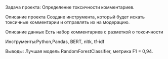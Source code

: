Задача проекта: Определение токсичности комментариев.

Описание проекта
Создане инструмента, который будет искать токсичные комментарии и отправлять их на модерацию.

Описание данных
Есть набор комментариев с разметкой о токсичности

Инструменты:Python,Pandas, BERT, nltk, tf-idf

Выводы: Лучшая модель RandomForestClassifier, метрика F1  = 0,94.

